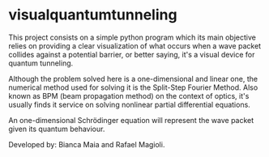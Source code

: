 # visualquantumtunneling
This project consists on a simple python program which its main objective relies on providing a clear visualization of what occurs when a wave packet collides against a potential barrier, or better saying, it's a visual device for quantum tunneling.

Although the problem solved here is a one-dimensional and linear one, the numerical method used for solving it is the Split-Step Fourier Method. Also known as BPM (beam propagation method) on the context of optics, it's usually finds it service on solving nonlinear partial differential equations.

An one-dimensional Schrödinger equation will represent the wave packet given its quantum behaviour.

Developed by: Bianca Maia and Rafael Magioli.
